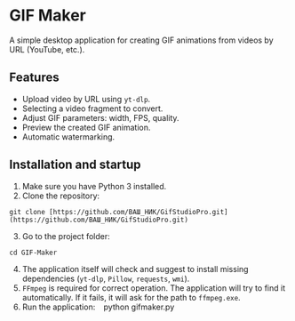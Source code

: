 # GIF Maker

A simple desktop application for creating GIF animations from videos by URL (YouTube, etc.).

## Features

* Upload video by URL using `yt-dlp`.
* Selecting a video fragment to convert.
* Adjust GIF parameters: width, FPS, quality.
* Preview the created GIF animation.
* Automatic watermarking.

## Installation and startup

1.  Make sure you have Python 3 installed.
2.  Clone the repository:
 ```
 git clone [https://github.com/ВАШ_НИК/GifStudioPro.git](https://github.com/ВАШ_НИК/GifStudioPro.git)
 ```
3.  Go to the project folder:
 ```
 cd GIF-Maker
 ```
4.  The application itself will check and suggest to install missing dependencies (`yt-dlp`, `Pillow`, `requests`, `wmi`).
5.  `FFmpeg` is required for correct operation. The application will try to find it automatically. If it fails, it will ask for the path to `ffmpeg.exe`.
6.  Run the application:
 `` ``
 python gifmaker.py
